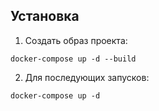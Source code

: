## Установка
1. Cоздать образ проекта:

 `docker-compose up -d --build`

2. Для последующих запусков: 

 `docker-compose up -d`

